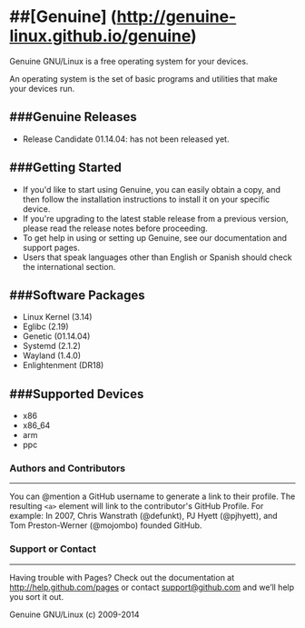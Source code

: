 ##[Genuine] (http://genuine-linux.github.io/genuine)
=======

Genuine GNU/Linux is a free operating system for your devices.

An operating system is the set of basic programs and utilities that make your devices run.


###Genuine Releases
----------------

 * Release Candidate 01.14.04: has not been released yet.


###Getting Started
----------------

 - If you'd like to start using Genuine, you can easily obtain a copy, and then follow the installation instructions to install it on your specific device.
 - If you're upgrading to the latest stable release from a previous version, please read the release notes before proceeding.
 - To get help in using or setting up Genuine, see our documentation and support pages.
 - Users that speak languages other than English or Spanish should check the international section.


###Software Packages
-----------------

 - Linux Kernel (3.14)
 - Eglibc (2.19)
 - Genetic (01.14.04)
 - Systemd (2.1.2)
 - Wayland (1.4.0)
 - Enlightenment (DR18)


###Supported Devices
-----------------

 - x86
 - x86_64
 - arm
 - ppc

### Authors and Contributors
-----------------
You can @mention a GitHub username to generate a link to their profile. The resulting `<a>` element will link to the contributor's GitHub Profile. For example: In 2007, Chris Wanstrath (@defunkt), PJ Hyett (@pjhyett), and Tom Preston-Werner (@mojombo) founded GitHub.

### Support or Contact
-----------------
Having trouble with Pages? Check out the documentation at http://help.github.com/pages or contact support@github.com and we’ll help you sort it out.


Genuine GNU/Linux (c) 2009-2014
